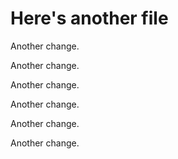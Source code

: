 # Here's another file

Another change.

Another change.

Another change.

Another change.

Another change.

Another change.
